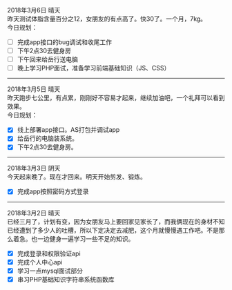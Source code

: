 2018年3月6日 晴天  
昨天测试体脂含量百分之12，女朋友的有点高了。快30了。一个月，7kg。  
今日规划：  
- [ ] 完成app接口的bug调试和收尾工作
- [ ] 下午2点30去健身房
- [ ] 下午回来给岳行送电脑
- [ ] 晚上学习PHP面试，准备学习前端基础知识（JS、CSS）

---

2018年3月5日 晴天  
昨天跑步七公里，有点累，刚刚好不容易才起来，继续加油吧，一个礼拜可以看到效果。  
今日规划：  
- [x] 线上部署app接口。AS打包并调试app
- [x] 给岳行的电脑装系统。
- [x] 下午2点30去健身房。

---

2018年3月3日 阴天  
今天起来晚了。现在才回来。明天开始剪发、锻炼。
- [x] 完成app按照密码方式登录

---

2018年3月2日 晴天  
已经三月了，计划有变，因为女朋友马上要回家见家长了，而我俩现在的身材不知已经遭到了多少人的吐槽，所以下定决定去减肥，这个月就慢慢遇工作吧。不是那么着急。也一边健身一遍学习一些不足的知识。  
- [x] 完成登录和权限验证api
- [x] 完成个人中心api
- [x] 学习一点mysql面试部分
- [x] 串习PHP基础知识字符串系统函数库

